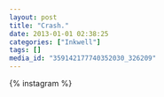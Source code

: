 ```yaml
---
layout: post
title: "Crash."
date: 2013-01-01 02:38:25
categories: ["Inkwell"]
tags: []
media_id: "359142177740352030_326209"
---
```


{% instagram %}
